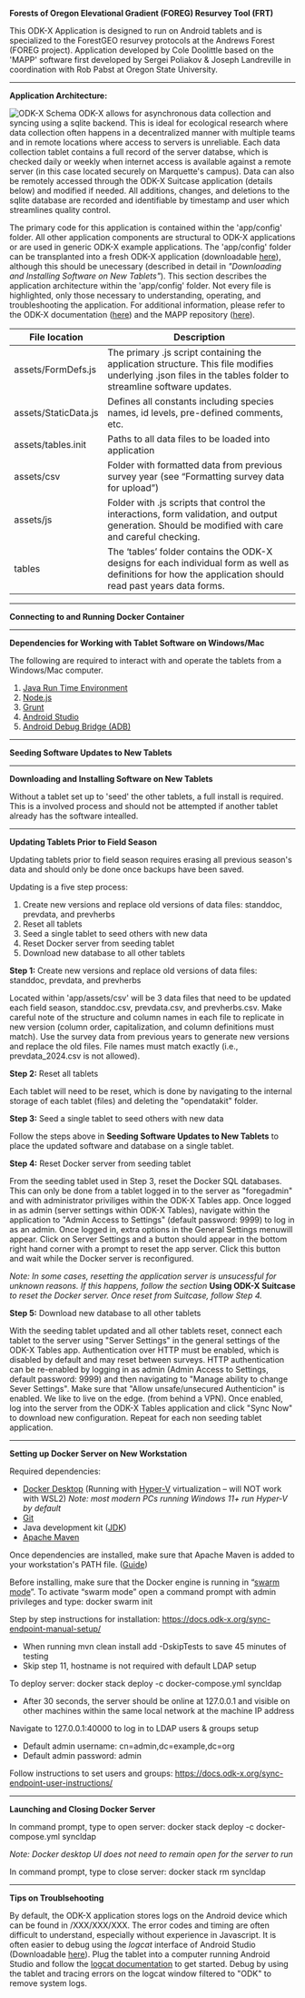 **Forests of Oregon Elevational Gradient (FOREG) Resurvey Tool (FRT)**

This ODK-X Application is designed to run on Android tablets and is specialized to the ForestGEO resurvey protocols at the Andrews Forest (FOREG project). Application developed by Cole Doolittle based on the 'MAPP' software first developed by Sergei Poliakov & Joseph Landreville in coordination with Rob Pabst at Oregon State University. 

----
**Application Architecture:**
  
![ODK-X Schema](https://github.com/user-attachments/assets/d4f5b80c-e35e-4af5-a72c-7901eb23f84f)
ODK-X allows for asynchronous data collection and syncing using a sqlite backend. This is ideal for ecological research where data collection often happens in a decentralized manner with multiple teams and in remote locations where access to servers is unreliable. Each data collection tablet contains a full record of the server databse, which is checked daily or weekly when internet access is available against a remote server (in this case located securely on Marquette's campus). Data can also be remotely accessed through the ODK-X Suitcase application (details below) and modified if needed. All additions, changes, and deletions to the sqlite database are recorded and identifiable by timestamp and user which streamlines quality control.

The primary code for this application is contained within the 'app/config' folder. All other application components are structural to ODK-X applications or are used in generic ODK-X example applications. The 'app/config' folder can be transplanted into a fresh ODK-X application (downloadable [here](https://docs.odk-x.org/app-designer-intro/)), although this should be unecessary (described in detail in _"Downloading and Installing Software on New Tablets"_). This section describes the application architecture within the 'app/config' folder. Not every file is highlighted, only those necessary to understanding, operating, and troubleshooting the application. For additional information, please refer to the ODK-X documentation ([here](https://docs.odk-x.org/)) and the MAPP repository ([here](https://github.com/RobPabst/MAPP)).

| File location        | Description                                                                                                                                                 |
| -------------------- | ----------------------------------------------------------------------------------------------------------------------------------------------------------- |
| assets/FormDefs.js   | The primary .js script containing the application structure. This file modifies underlying .json files in the tables folder to streamline software updates. |
| assets/StaticData.js | Defines all constants including species names, id levels, pre-defined comments, etc.                                                                        |
| assets/tables.init   | Paths to all data files to be loaded into application                                                                                                       |
| assets/csv           | Folder with formatted data from previous survey year (see “Formatting survey data for upload”)                                                              |
| assets/js            | Folder with .js scripts that control the interactions, form validation, and output generation. Should be modified with care and careful checking.           |
| tables               | The ‘tables’ folder contains the ODK-X designs for each individual form as well as definitions for how the application should read past years data forms.   |

----
**Connecting to and Running Docker Container**

----
**Dependencies for Working with Tablet Software on Windows/Mac**

The following are required to interact with and operate the tablets from a Windows/Mac computer.
1. [Java Run Time Environment](https://java.com/en/download/)
2. [Node.js](https://nodejs.org/en/)
3. [Grunt](https://gruntjs.com/getting-started)
4. [Android Studio ](https://developer.android.com/studio)
5. [Android Debug Bridge (ADB)](https://developer.android.com/studio/releases/platform-tools)

----
**Seeding Software Updates to New Tablets**

----
**Downloading and Installing Software on New Tablets**

Without a tablet set up to 'seed' the other tablets, a full install is required. This is a involved process and should not be attempted if another tablet already has the software intealled. 

----
**Updating Tablets Prior to Field Season**

Updating tablets prior to field season requires erasing all previous season's data and should only be done once backups have been saved. 

Updating is a five step process: 
1. Create new versions and replace old versions of data files: standdoc, prevdata, and prevherbs
2. Reset all tablets
3. Seed a single tablet to seed others with new data
4. Reset Docker server from seeding tablet
5. Download new database to all other tablets

**Step 1:** Create new versions and replace old versions of data files: standdoc, prevdata, and prevherbs

Located within 'app/assets/csv' will be 3 data files that need to be updated each field season, standdoc.csv, prevdata.csv, and prevherbs.csv. Make careful note of the structure and column names in each file to replicate in new version (column order, capitalization, and column definitions must match). Use the survey data from previous years to generate new versions and replace the old files. File names must match exactly (i.e., prevdata_2024.csv is not allowed).

**Step 2:** Reset all tablets

Each tablet will need to be reset, which is done by navigating to the internal storage of each tablet (files) and deleting the "opendatakit" folder. 

**Step 3:** Seed a single tablet to seed others with new data

Follow the steps above in **Seeding Software Updates to New Tablets** to place the updated software and database on a single tablet. 

**Step 4:** Reset Docker server from seeding tablet

From the seeding tablet used in Step 3, reset the Docker SQL databases. This can only be done from a tablet logged in to the server as "foregadmin" and with administrator priviliges within the ODK-X Tables app. Once logged in as admin (server settings within ODK-X Tables), navigate within the application to "Admin Access to Settings" (default password: 9999) to log in as an admin. Once logged in, extra options in the General Settings menuwill appear. Click on Server Settings and a button should appear in the bottom right hand corner with a prompt to reset the app server. Click this button and wait while the Docker server is reconfigured. 

_Note: In some cases, resetting the application server is unsucessful for unknown reasons. If this happens, follow the section_ **Using ODK-X Suitcase** _to reset the Docker server. Once reset from Suitcase, follow Step 4._

**Step 5:** Download new database to all other tablets

With the seeding tablet updated and all other tablets reset, connect each tablet to the server using "Server Settings" in the general settings of the ODK-X Tables app. Authentication over HTTP must be enabled, which is disabled by default and may reset between surveys. HTTP authentication can be re-enabled by logging in as admin (Admin Access to Settings, default password: 9999) and then navigating to "Manage ability to change Sever Settings". Make sure that "Allow unsafe/unsecured Authenticion" is enabled. We like to live on the edge. (from behind a VPN). Once enabled, log into the server from the ODK-X Tables application and click "Sync Now" to download new configuration. Repeat for each non seeding tablet application. 

----
**Setting up Docker Server on New Workstation**

Required dependencies: 
-	[Docker Desktop](https://www.docker.com/products/docker-desktop/) (Running with [Hyper-V](https://www.dell.com/support/manuals/en-us/dell-imageassist/dia_dynamic_ug/enable-hyper-v-manager-on-windows?guid=guid-80b4ffe0-6247-4a75-8b66-222bfd2cc50a&lang=en-us) virtualization – will NOT work with WSL2) _Note: most modern PCs running Windows 11+ run Hyper-V by default_
-	[Git](https://git-scm.com/downloads)
-	Java development kit ([JDK](https://www.oracle.com/java/technologies/downloads/))
-	[Apache Maven](https://maven.apache.org/)

Once dependencies are installed, make sure that Apache Maven is added to your workstation's PATH file. ([Guide](https://mkyong.com/maven/how-to-install-maven-in-windows/))

Before installing, make sure that the Docker engine is running in “[swarm mode](https://docs.docker.com/engine/swarm/)”. To activate “swarm mode” open a command prompt with admin privileges and type: docker swarm init

Step by step instructions for installation: https://docs.odk-x.org/sync-endpoint-manual-setup/
-	When running mvn clean install add -DskipTests to save 45 minutes of testing
-	Skip step 11, hostname is not required with default LDAP setup

To deploy server: docker stack deploy -c docker-compose.yml syncldap
-	After 30 seconds, the server should be online at 127.0.0.1 and visible on other machines within the same local network at the machine IP address

Navigate to 127.0.0.1:40000 to log in to LDAP users & groups setup
-	Default admin username: cn=admin,dc=example,dc=org
-	Default admin password: admin

Follow instructions to set users and groups: https://docs.odk-x.org/sync-endpoint-user-instructions/

----
**Launching and Closing Docker Server**

In command prompt, type to open server: docker stack deploy -c docker-compose.yml syncldap

_Note: Docker desktop UI does not need to remain open for the server to run_

In command prompt, type to close server: docker stack rm syncldap

----
**Tips on Troublsehooting**

By default, the ODK-X application stores logs on the Android device which can be found in /XXX/XXX/XXX. The error codes and timing are often difficult to understand, especially without experience in Javascript. It is often easier to debug using the _logcat_ interface of Android Studio (Downloadable [here](https://developer.android.com/studio)). Plug the tablet into a computer running Android Studio and follow the [logcat documentation](https://developer.android.com/studio/debug/logcat) to get started. Debug by using the tablet and tracing errors on the logcat window filtered to "ODK" to remove system logs. 
